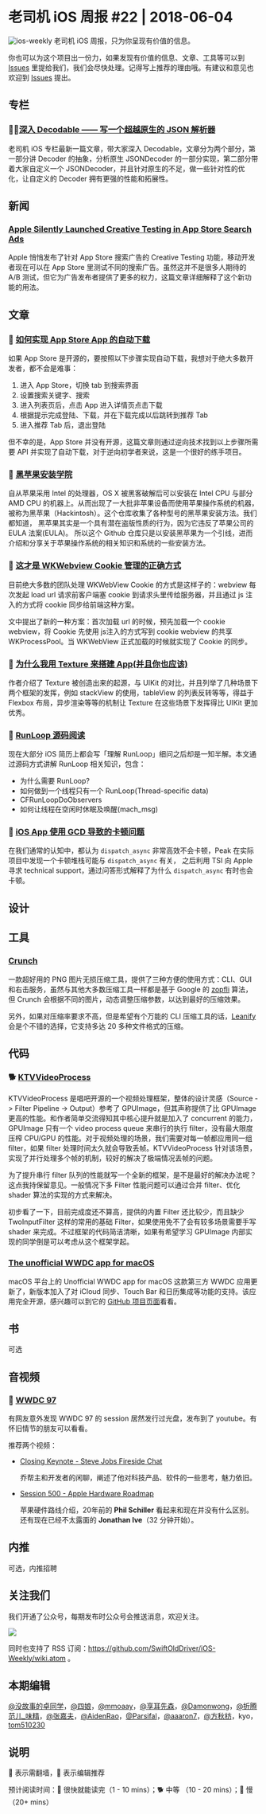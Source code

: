 # 老司机 iOS 周报 #22 | 2018-06-04

![ios-weekly](../assets/ios-weekly.png)
老司机 iOS 周报，只为你呈现有价值的信息。

你也可以为这个项目出一份力，如果发现有价值的信息、文章、工具等可以到 [Issues](https://github.com/SwiftOldDriver/iOS-Weekly/issues) 里提给我们，我们会尽快处理。记得写上推荐的理由哦。有建议和意见也欢迎到 [Issues](https://github.com/SwiftOldDriver/iOS-Weekly/issues) 提出。

## 专栏

### 🌟🐢[深入 Decodable —— 写一个超越原生的 JSON 解析器](https://xiaozhuanlan.com/topic/8973560241)

老司机 iOS 专栏最新一篇文章，带大家深入 Decodable，文章分为两个部分，第一部分讲 Decoder 的抽象，分析原生 JSONDecoder 的一部分实现，第二部分带着大家自定义一个 JSONDecoder，并且针对原生的不足，做一些针对性的优化，让自定义的 Decoder 拥有更强的性能和拓展性。

## 新闻

### [Apple Silently Launched Creative Testing in App Store Search Ads](https://asostack.com/apple-secretly-launched-creative-testing-in-app-store-search-ads-761a9f7b8abb)

Apple 悄悄发布了针对 App Store 搜索广告的 Creative Testing 功能，移动开发者现在可以在 App Store 里测试不同的搜索广告。虽然这并不是很多人期待的 A/B 测试，但它为广告发布者提供了更多的权力，这篇文章详细解释了这个新功能的用法。


## 文章

### 🐢 [如何实现 App Store App 的自动下载](https://juejin.im/post/5b0a252d51882538b63af5c3)
如果 App Store 是开源的，要按照以下步骤实现自动下载，我想对于绝大多数开发者，都不会是难事：

1. 进入 App Store，切换 tab 到搜索界面
2. 设置搜索关键字、搜索
3. 进入列表页后，点击 App 进入详情页点击下载
4. 根据提示完成登陆、下载，并在下载完成以后跳转到推荐 Tab
5. 进入推荐 Tab 后，退出登陆

但不幸的是，App Store 并没有开源，这篇文章则通过逆向技术找到以上步骤所需要 API 并实现了自动下载，对于逆向初学者来说，这是一个很好的练手项目。

### 🐎 [黑苹果安装学院](https://github.com/huangyz0918/Hackintosh-Installer-University/blob/master/README-CN.md)

自从苹果采用 Intel 的处理器，OS X 被黑客破解后可以安装在 Intel CPU 与部分 AMD CPU 的机器上。从而出现了一大批非苹果设备而使用苹果操作系统的机器，被称为黑苹果（Hackintosh）。这个仓库收集了各种型号的黑苹果安装方法。我们都知道， 黑苹果其实是一个具有潜在盗版性质的行为，因为它违反了苹果公司的 EULA 法案(EULA)。 所以这个 Github 仓库只是以安装黑苹果为一个引线，进而介绍和分享关于苹果操作系统的相关知识和系统的一些安装方法。

### 🐎 [这才是 WKWebview Cookie 管理的正确方式](https://www.jianshu.com/p/163c03ed0b5e)

目前绝大多数的团队处理 WKWebView Cookie 的方式是这样子的：webview 每次发起 load url 请求前客户端塞 cookie 到请求头里传给服务器，并且通过 js 注入的方式将 cookie 同步给前端这种方案。

文中提出了新的一种方案：首次加载 url 的时候，预先加载一个 cookie webview，将 Cookie 先使用 js注入的方式写到 cookie webview 的共享 WKProcessPool。当 WKWebView 正式加载的时候就实现了 Cookie 的同步。

### 🐎 [为什么我用 Texture 来搭建 App(并且你也应该)](https://medium.com/flawless-app-stories/why-i-build-my-apps-using-texture-and-why-you-should-too-99587c73f278)

作者介绍了 Texture 被创造出来的起源，与 UIKit 的对比，并且列举了几种场景下两个框架的发挥，例如 stackView 的使用，tableView 的列表反转等等，得益于 Flexbox 布局，异步渲染等等的机制让 Texture 在这些场景下发挥得比 UIKit 更加优秀。

### 🐢 [RunLoop 源码阅读](https://juejin.im/post/5aaa15d36fb9a028d82b7d83)

现在大部分 iOS 简历上都会写「理解 RunLoop」细问之后却是一知半解。本文通过源码方式讲解 RunLoop 相关知识，包含：
- 为什么需要 RunLoop?
- 如何做到一个线程只有一个 RunLoop(Thread-specific data)
- CFRunLoopDoObservers
- 如何让线程在空闲时休眠及唤醒(mach_msg)

### 🐢 [iOS App 使用 GCD 导致的卡顿问题](http://mrpeak.cn/blog/ios-gcd-bottleneck/)

在我们通常的认知中，都认为 `dispatch_async` 非常高效不会卡顿，Peak 在实际项目中发现一个卡顿堆栈可能与 `dispatch_async` 有关， 之后利用 TSI 向 Apple 寻求 technical support，通过问答形式解释了为什么 `dispatch_async` 有时也会卡顿。

## 设计

## 工具

### [Crunch](https://github.com/chrissimpkins/Crunch)
一款超好用的 PNG 图片无损压缩工具，提供了三种方便的使用方式：CLI、GUI 和右击服务，虽然与其他大多数压缩工具一样都是基于 Google 的 [zopfli](https://github.com/google/zopfli) 算法，但 Crunch 会根据不同的图片，动态调整压缩参数，以达到最好的压缩效果。

另外，如果对压缩率要求不高，但是希望有个万能的 CLI 压缩工具的话，[Leanify](https://github.com/JayXon/Leanify) 会是个不错的选择，它支持多达 20 多种文件格式的压缩。

## 代码

### 🐕 [KTVVideoProcess](https://github.com/ChangbaDevs/KTVVideoProcess)

KTVVideoProcess 是唱吧开源的一个视频处理框架，整体的设计灵感（Source -> Filter Pipeline -> Output）参考了 GPUImage，但其声称提供了比 GPUImage 更高的性能。和作者简单交流得知其中核心提升就是加入了 concurrent 的能力，GPUImage 只有一个 video process queue 来串行的执行 filter，没有最大限度压榨 CPU/GPU 的性能。对于视频处理的场景，我们需要对每一帧都应用同一组 filter，如果 filter 处理时间太久就会导致丢帧。KTVVideoProcess 针对该场景，实现了并行处理多个帧的机制，较好的解决了极端情况丢帧的问题。

为了提升串行 filter 队列的性能就写一个全新的框架，是不是最好的解决办法呢？这点我持保留意见。一般情况下多 Filter 性能问题可以通过合并 filter、优化 shader 算法的实现的方式来解决。

初步看了一下，目前完成度还不算高，提供的内置 Filter 还比较少，而且缺少 TwoInputFilter 这样的常用的基础 Filter，如果使用免不了会有较多场景需要手写 shader 来完成。不过框架的代码简洁清晰，如果有希望学习 GPUImage 内部实现的同学倒是可以考虑从这个框架学起。


### [The unofficial WWDC app for macOS](https://github.com/insidegui/WWDC)

macOS 平台上的 Unofficial WWDC app for macOS 这款第三方 WWDC 应用更新了，新版本加入了对 iCloud 同步、Touch Bar 和日历集成等功能的支持。该应用完全开源，感兴趣可以到它的 [GitHub 项目页面](https://github.com/insidegui/WWDC)看看。

## 书

可选

## 音视频

### 🚧 [WWDC 97](http://bslabs.net/2018/05/28/wwdc-1997-videos/)

有网友意外发现 WWDC 97 的 session 居然发行过光盘，发布到了 youtube。有怀旧情节的朋友可以看看。

推荐两个视频：

- [Closing Keynote - Steve Jobs Fireside Chat](https://www.youtube.com/watch?v=KWJ6rGiopvo)

  乔帮主和开发者的闲聊，阐述了他对科技产品、软件的一些思考，魅力依旧。

- [Session 500 - Apple Hardware Roadmap](https://www.youtube.com/watch?v=ekkSkuY1EcI)

  苹果硬件路线介绍，20年前的 **Phil Schiller** 看起来和现在并没有什么区别。还有现在已经不太露面的  **Jonathan Ive**（32 分钟开始）。


## 内推

可选，内推招聘

## 关注我们

我们开通了公众号，每期发布时公众号会推送消息，欢迎关注。

![](https://github.com/SwiftOldDriver/iOS-Weekly/blob/master/assets/qrcode_for_wechat.jpg?raw=true)

同时也支持了 RSS 订阅：https://github.com/SwiftOldDriver/iOS-Weekly/wiki.atom 。

## 本期编辑

[@没故事的卓同学](https://weibo.com/1926303682/profile)，[@四娘](https://kemchenj.github.io)，[@mmoaay](https://weibo.com/u/1302422271)，[@享耳先森](https://github.com/iblacksun)，[@Damonwong](https://weibo.com/damonone)，[@折腾范儿_味精](http://weibo.com/agvicking)，[@张嘉夫](https://weibo.com/2949394297)，[@AidenRao](https://weibo.com/AidenRao)，[@Parsifal](https://weibo.com/parsifalchang)，[@aaaron7](https://weibo.com/aaaron7)，[@方秋枋](https://weibo.com/100mango)，kyo，[tom510230](https://xiaozhuanlan.com/u/6682065345)

## 说明

🚧 表示需翻墙，🌟 表示编辑推荐

预计阅读时间：🐎 很快就能读完（1 - 10 mins）；🐕 中等 （10 - 20 mins）；🐢 慢（20+ mins）
